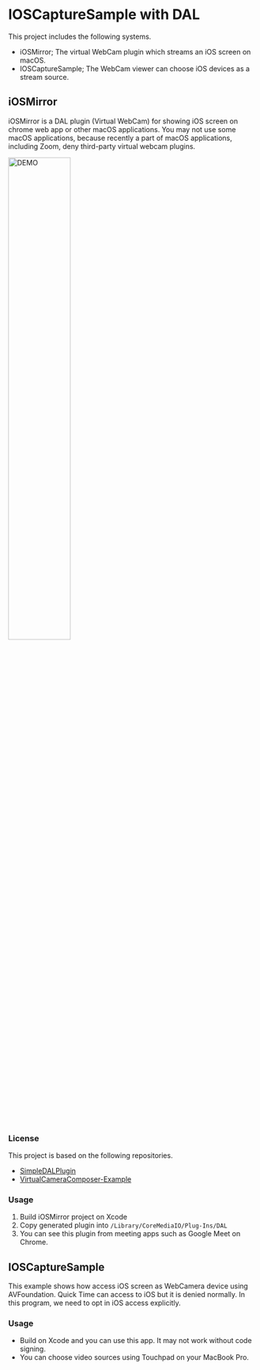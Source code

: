# IOSCaptureSample with DAL
This project includes the following systems.

- iOSMirror; The virtual WebCam plugin which streams an iOS screen on macOS.
- IOSCaptureSample; The WebCam viewer can choose iOS devices as a stream source.

## iOSMirror

iOSMirror is a DAL plugin (Virtual WebCam) for showing iOS screen on chrome web app or other macOS applications. You may not use some macOS applications, because recently a part of macOS applications, including Zoom, deny third-party virtual webcam plugins.

<img src="https://user-images.githubusercontent.com/7841984/118077541-3dc7ec00-b3ef-11eb-919c-ad58e40574d3.gif" width=50% alt="DEMO"/>

### License

This project is based on the following repositories.

- [SimpleDALPlugin](https://github.com/seanchas116/SimpleDALPlugin)
- [VirtualCameraComposer-Example](https://github.com/kishikawakatsumi/VirtualCameraComposer-Example)

### Usage

1. Build iOSMirror project on Xcode
2. Copy generated plugin into `/Library/CoreMediaIO/Plug-Ins/DAL`
3. You can see this plugin from meeting apps such as Google Meet on Chrome.

## IOSCaptureSample

This example shows how access iOS screen as WebCamera device using AVFoundation. Quick Time can access to iOS but it is denied normally. In this program, we need to opt in iOS access explicitly.

### Usage

- Build on Xcode and you can use this app. It may not work without code signing.
- You can choose video sources using Touchpad on your MacBook Pro.
